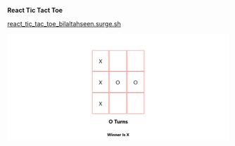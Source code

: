 **React Tic Tact Toe**

[react_tic_tac_toe_bilaltahseen.surge.sh](http://react_tic_tac_toe_bilaltahseen.surge.sh)

![Tic Tac Toe](images/screenshot.png)

